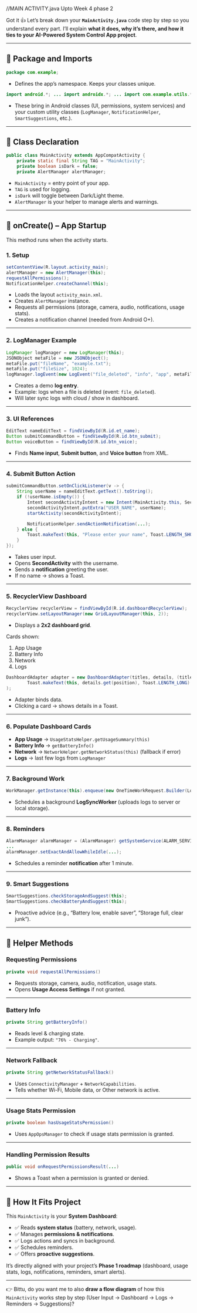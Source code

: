 //MAIN ACTIVITY.java Upto Week 4 phase 2

Got it 👍 Let’s break down your **`MainActivity.java`** code step by step so you understand every part. I’ll explain **what it does, why it’s there, and how it ties to your AI-Powered System Control App project**.

---

## 📌 **Package and Imports**

```java
package com.example;
```

* Defines the app’s namespace. Keeps your classes unique.

```java
import android.*; ... import androidx.*; ... import com.example.utils.*;
```

* These bring in Android classes (UI, permissions, system services) and your custom utility classes (`LogManager`, `NotificationHelper`, `SmartSuggestions`, etc.).

---

## 📌 **Class Declaration**

```java
public class MainActivity extends AppCompatActivity {
    private static final String TAG = "MainActivity";
    private boolean isDark = false;
    private AlertManager alertManager;
```

* `MainActivity` = entry point of your app.
* `TAG` is used for logging.
* `isDark` will toggle between Dark/Light theme.
* `AlertManager` is your helper to manage alerts and warnings.

---

## 📌 **onCreate() – App Startup**

This method runs when the activity starts.

### 1. **Setup**

```java
setContentView(R.layout.activity_main);
alertManager = new AlertManager(this);
requestAllPermissions();
NotificationHelper.createChannel(this);
```

* Loads the layout `activity_main.xml`.
* Creates `AlertManager` instance.
* Requests all permissions (storage, camera, audio, notifications, usage stats).
* Creates a notification channel (needed from Android O+).

---

### 2. **LogManager Example**

```java
LogManager logManager = new LogManager(this);
JSONObject metaFile = new JSONObject();
metaFile.put("fileName", "example.txt");
metaFile.put("fileSize", 1024);
logManager.logEvent(new LogEvent("file_deleted", "info", "app", metaFile));
```

* Creates a demo **log entry**.
* Example: logs when a file is deleted (event: `file_deleted`).
* Will later sync logs with cloud / show in dashboard.

---

### 3. **UI References**

```java
EditText nameEditText = findViewById(R.id.et_name);
Button submitCommandButton = findViewById(R.id.btn_submit);
Button voiceButton = findViewById(R.id.btn_voice);
```

* Finds **Name input**, **Submit button**, and **Voice button** from XML.

---

### 4. **Submit Button Action**

```java
submitCommandButton.setOnClickListener(v -> {
    String userName = nameEditText.getText().toString();
    if (!userName.isEmpty()) {
        Intent secondActivityIntent = new Intent(MainActivity.this, SecondActivity.class);
        secondActivityIntent.putExtra("USER_NAME", userName);
        startActivity(secondActivityIntent);

        NotificationHelper.sendActionNotification(...);
    } else {
        Toast.makeText(this, "Please enter your name", Toast.LENGTH_SHORT).show();
    }
});
```

* Takes user input.
* Opens **SecondActivity** with the username.
* Sends a **notification** greeting the user.
* If no name → shows a Toast.

---

### 5. **RecyclerView Dashboard**

```java
RecyclerView recyclerView = findViewById(R.id.dashboardRecyclerView);
recyclerView.setLayoutManager(new GridLayoutManager(this, 2));
```

* Displays a **2x2 dashboard grid**.

Cards shown:

1. App Usage
2. Battery Info
3. Network
4. Logs

```java
DashboardAdapter adapter = new DashboardAdapter(titles, details, (title, position) ->
        Toast.makeText(this, details.get(position), Toast.LENGTH_LONG).show()
);
```

* Adapter binds data.
* Clicking a card → shows details in a Toast.

---

### 6. **Populate Dashboard Cards**

* **App Usage** → `UsageStatsHelper.getUsageSummary(this)`
* **Battery Info** → `getBatteryInfo()`
* **Network** → `NetworkHelper.getNetworkStatus(this)` (fallback if error)
* **Logs** → last few logs from `LogManager`

---

### 7. **Background Work**

```java
WorkManager.getInstance(this).enqueue(new OneTimeWorkRequest.Builder(LogSyncWorker.class).build());
```

* Schedules a background **LogSyncWorker** (uploads logs to server or local storage).

---

### 8. **Reminders**

```java
AlarmManager alarmManager = (AlarmManager) getSystemService(ALARM_SERVICE);
...
alarmManager.setExactAndAllowWhileIdle(...);
```

* Schedules a reminder **notification** after 1 minute.

---

### 9. **Smart Suggestions**

```java
SmartSuggestions.checkStorageAndSuggest(this);
SmartSuggestions.checkBatteryAndSuggest(this);
```

* Proactive advice (e.g., “Battery low, enable saver”, “Storage full, clear junk”).

---

## 📌 **Helper Methods**

### Requesting Permissions

```java
private void requestAllPermissions()
```

* Requests storage, camera, audio, notification, usage stats.
* Opens **Usage Access Settings** if not granted.

---

### Battery Info

```java
private String getBatteryInfo()
```

* Reads level & charging state.
* Example output: `"76% - Charging"`.

---

### Network Fallback

```java
private String getNetworkStatusFallback()
```

* Uses `ConnectivityManager` + `NetworkCapabilities`.
* Tells whether Wi-Fi, Mobile data, or Other network is active.

---

### Usage Stats Permission

```java
private boolean hasUsageStatsPermission()
```

* Uses `AppOpsManager` to check if usage stats permission is granted.

---

### Handling Permission Results

```java
public void onRequestPermissionsResult(...)
```

* Shows a Toast when a permission is granted or denied.

---

## 📌 **How It Fits Project**

This `MainActivity` is your **System Dashboard**:

* ✅ Reads **system status** (battery, network, usage).
* ✅ Manages **permissions & notifications**.
* ✅ Logs actions and syncs in background.
* ✅ Schedules reminders.
* ✅ Offers **proactive suggestions**.

It’s directly aligned with your project’s **Phase 1 roadmap** (dashboard, usage stats, logs, notifications, reminders, smart alerts).

---

👉 Bittu, do you want me to also **draw a flow diagram** of how this `MainActivity` works step by step (User Input → Dashboard → Logs → Reminders → Suggestions)?
